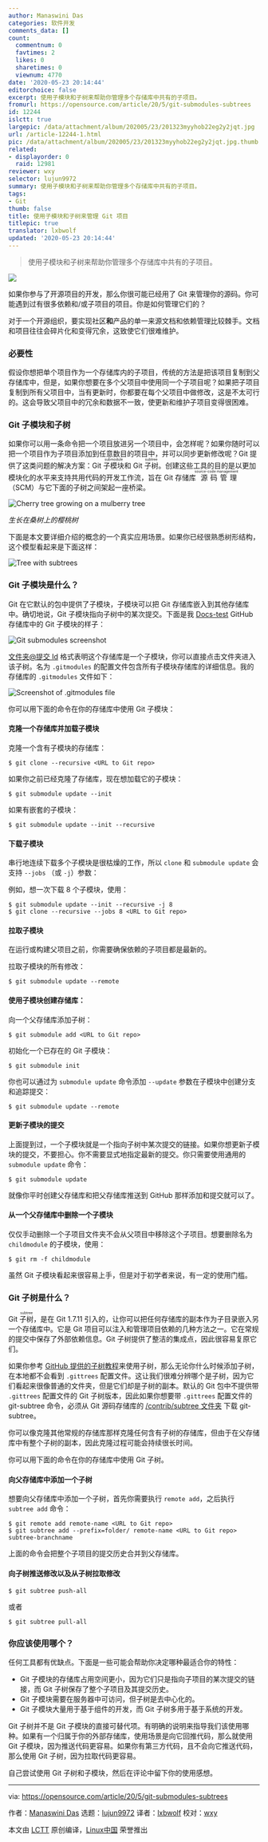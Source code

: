```yaml
---
author: Manaswini Das
categories: 软件开发
comments_data: []
count:
  commentnum: 0
  favtimes: 2
  likes: 0
  sharetimes: 0
  viewnum: 4770
date: '2020-05-23 20:14:44'
editorchoice: false
excerpt: 使用子模块和子树来帮助你管理多个存储库中共有的子项目。
fromurl: https://opensource.com/article/20/5/git-submodules-subtrees
id: 12244
islctt: true
largepic: /data/attachment/album/202005/23/201323myyhob22eg2y2jqt.jpg
url: /article-12244-1.html
pic: /data/attachment/album/202005/23/201323myyhob22eg2y2jqt.jpg.thumb.jpg
related:
- displayorder: 0
  raid: 12981
reviewer: wxy
selector: lujun9972
summary: 使用子模块和子树来帮助你管理多个存储库中共有的子项目。
tags:
- Git
thumb: false
title: 使用子模块和子树来管理 Git 项目
titlepic: true
translator: lxbwolf
updated: '2020-05-23 20:14:44'
---
```



> 
> 使用子模块和子树来帮助你管理多个存储库中共有的子项目。
> 
> 
> 


![](/data/attachment/album/202005/23/201323myyhob22eg2y2jqt.jpg)


如果你参与了开源项目的开发，那么你很可能已经用了 Git 来管理你的源码。你可能遇到过有很多依赖和/或子项目的项目。你是如何管理它们的？


对于一个开源组织，要实现社区**和**产品的单一来源文档和依赖管理比较棘手。文档和项目往往会碎片化和变得冗余，这致使它们很难维护。


### 必要性


假设你想把单个项目作为一个存储库内的子项目，传统的方法是把该项目复制到父存储库中，但是，如果你想要在多个父项目中使用同一个子项目呢？如果把子项目复制到所有父项目中，当有更新时，你都要在每个父项目中做修改，这是不太可行的。这会导致父项目中的冗余和数据不一致，使更新和维护子项目变得很困难。


### Git 子模块和子树


如果你可以用一条命令把一个项目放进另一个项目中，会怎样呢？如果你随时可以把一个项目作为子项目添加到任意数目的项目中，并可以同步更新修改呢？Git 提供了这类问题的解决方案：Git <ruby> 子模块 <rt>  submodule </rt></ruby>和 Git <ruby> 子树 <rt>  subtree </rt></ruby>。创建这些工具的目的是以更加模块化的水平来支持共用代码的开发工作流，旨在 Git 存储库<ruby> 源码管理 <rt>  source-code management </rt></ruby>（SCM）与它下面的子树之间架起一座桥梁。


![Cherry tree growing on a mulberry tree](/data/attachment/album/202005/23/201448jcxlcci1f1z4c2l2.jpg "Cherry tree growing on a mulberry tree")


*生长在桑树上的樱桃树*


下面是本文要详细介绍的概念的一个真实应用场景。如果你已经很熟悉树形结构，这个模型看起来是下面这样：


![Tree with subtrees](/data/attachment/album/202005/23/201451xllv5o14lc4344tp.png "Tree with subtrees")


### Git 子模块是什么？


Git 在它默认的包中提供了子模块，子模块可以把 Git 存储库嵌入到其他存储库中。确切地说，Git 子模块指向子树中的某次提交。下面是我 [Docs-test](https://github.com/manaswinidas/Docs-test/) GitHub 存储库中的 Git 子模块的样子：


![Git submodules screenshot](/data/attachment/album/202005/23/201452dliztziziialcmbq.png "Git submodules screenshot")


[文件夹@提交 Id](mailto:folder@commitId) 格式表明这个存储库是一个子模块，你可以直接点击文件夹进入该子树。名为 `.gitmodules` 的配置文件包含所有子模块存储库的详细信息。我的存储库的 `.gitmodules` 文件如下：


![Screenshot of .gitmodules file](/data/attachment/album/202005/23/201454khhen8n8cpe698hp.png "Screenshot of .gitmodules file")


你可以用下面的命令在你的存储库中使用 Git 子模块：


#### 克隆一个存储库并加载子模块


克隆一个含有子模块的存储库：



```
$ git clone --recursive <URL to Git repo>
```

如果你之前已经克隆了存储库，现在想加载它的子模块：



```
$ git submodule update --init
```

如果有嵌套的子模块：



```
$ git submodule update --init --recursive
```

#### 下载子模块


串行地连续下载多个子模块是很枯燥的工作，所以 `clone` 和 `submodule update` 会支持 `--jobs` （或 `-j`）参数：


例如，想一次下载 8 个子模块，使用：



```
$ git submodule update --init --recursive -j 8
$ git clone --recursive --jobs 8 <URL to Git repo>
```

#### 拉取子模块


在运行或构建父项目之前，你需要确保依赖的子项目都是最新的。


拉取子模块的所有修改：



```
$ git submodule update --remote
```

#### 使用子模块创建存储库：


向一个父存储库添加子树：



```
$ git submodule add <URL to Git repo>
```

初始化一个已存在的 Git 子模块：



```
$ git submodule init
```

你也可以通过为 `submodule update` 命令添加 `--update` 参数在子模块中创建分支和追踪提交：



```
$ git submodule update --remote
```

#### 更新子模块的提交


上面提到过，一个子模块就是一个指向子树中某次提交的链接。如果你想更新子模块的提交，不要担心。你不需要显式地指定最新的提交。你只需要使用通用的 `submodule update` 命令：



```
$ git submodule update
```

就像你平时创建父存储库和把父存储库推送到 GitHub 那样添加和提交就可以了。


#### 从一个父存储库中删除一个子模块


仅仅手动删除一个子项目文件夹不会从父项目中移除这个子项目。想要删除名为 `childmodule` 的子模块，使用：



```
$ git rm -f childmodule
```

虽然 Git 子模块看起来很容易上手，但是对于初学者来说，有一定的使用门槛。


### Git 子树是什么？


Git <ruby> 子树 <rt>  subtree </rt></ruby>，是在 Git 1.7.11 引入的，让你可以把任何存储库的副本作为子目录嵌入另一个存储库中。它是 Git 项目可以注入和管理项目依赖的几种方法之一。它在常规的提交中保存了外部依赖信息。Git 子树提供了整洁的集成点，因此很容易复原它们。


如果你参考 [GitHub 提供的子树教程](https://help.github.com/en/github/using-git/about-git-subtree-merges)来使用子树，那么无论你什么时候添加子树，在本地都不会看到 `.gittrees` 配置文件。这让我们很难分辨哪个是子树，因为它们看起来很像普通的文件夹，但是它们却是子树的副本。默认的 Git 包中不提供带 `.gittrees` 配置文件的 Git 子树版本，因此如果你想要带 `.gittrees` 配置文件的 git-subtree 命令，必须从 Git 源码存储库的 [/contrib/subtree 文件夹](https://github.com/git/git/tree/master/contrib/subtree) 下载 git-subtree。


你可以像克隆其他常规的存储库那样克隆任何含有子树的存储库，但由于在父存储库中有整个子树的副本，因此克隆过程可能会持续很长时间。


你可以用下面的命令在你的存储库中使用 Git 子树。


#### 向父存储库中添加一个子树


想要向父存储库中添加一个子树，首先你需要执行 `remote add`，之后执行 `subtree add` 命令：



```
$ git remote add remote-name <URL to Git repo>
$ git subtree add --prefix=folder/ remote-name <URL to Git repo> subtree-branchname
```

上面的命令会把整个子项目的提交历史合并到父存储库。


#### 向子树推送修改以及从子树拉取修改



```
$ git subtree push-all
```

或者



```
$ git subtree pull-all
```

### 你应该使用哪个？


任何工具都有优缺点。下面是一些可能会帮助你决定哪种最适合你的特性：


* Git 子模块的存储库占用空间更小，因为它们只是指向子项目的某次提交的链接，而 Git 子树保存了整个子项目及其提交历史。
* Git 子模块需要在服务器中可访问，但子树是去中心化的。
* Git 子模块大量用于基于组件的开发，而 Git 子树多用于基于系统的开发。


Git 子树并不是 Git 子模块的直接可替代项。有明确的说明来指导我们该使用哪种。如果有一个归属于你的外部存储库，使用场景是向它回推代码，那么就使用 Git 子模块，因为推送代码更容易。如果你有第三方代码，且不会向它推送代码，那么使用 Git 子树，因为拉取代码更容易。


自己尝试使用 Git 子树和子模块，然后在评论中留下你的使用感想。




---


via: <https://opensource.com/article/20/5/git-submodules-subtrees>


作者：[Manaswini Das](https://opensource.com/users/manaswinidas) 选题：[lujun9972](https://github.com/lujun9972) 译者：[lxbwolf](https://github.com/lxbwolf) 校对：[wxy](https://github.com/wxy)


本文由 [LCTT](https://github.com/LCTT/TranslateProject) 原创编译，[Linux中国](https://linux.cn/) 荣誉推出